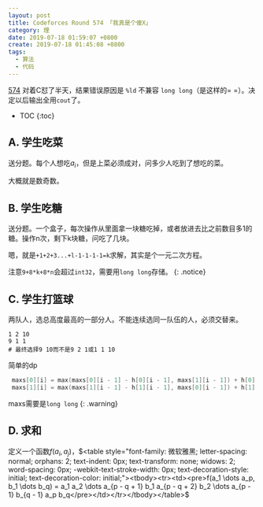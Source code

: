 ```yaml
---
layout: post
title: Codeforces Round 574 「我真是个傻X」
category: 理
date: 2019-07-18 01:59:07 +0800
create: 2019-07-18 01:45:08 +0800
tags: 
  - 算法
  - 代码
---
```


[574](https://codeforces.com/contest/1195)
对着C怼了半天，结果错误原因是 `%ld` 不兼容 `long long`（是这样的= =）。决定以后输出全用`cout`了。

- TOC
{:toc}

## A. 学生吃菜
送分题。每个人想吃$a_i$，但是上菜必须成对，问多少人吃到了想吃的菜。

大概就是数奇数。

## B. 学生吃糖
送分题。一个盒子，每次操作从里面拿一块糖吃掉，或者放进去比之前数目多1的糖。操作n次，剩下k块糖，问吃了几块。

嗯，就是`+1+2+3...+l-1-1-1-1=k`求解，其实是个一元二次方程。

注意`9+8*k+8*n`会超过`int32`，需要用`long long`存储。
{: .notice}

## C. 学生打篮球
两队人，选总高度最高的一部分人。不能连续选同一队伍的人，必须交替来。

```
1 2 10
9 1 1
# 最终选择9 10而不是9 2 1或1 1 10
```

简单的dp
```cpp
 maxs[0][i] = max(maxs[0][i - 1] - h[0][i - 1], maxs[1][i - 1]) + h[0][i];
 maxs[1][i] = max(maxs[1][i - 1] - h[1][i - 1], maxs[0][i - 1]) + h[1][i];
```

maxs需要是`long long`
{: .warning}

## D. 求和
定义一个函数$f(a_i,a_j)$，$<table style="font-family: 微软雅黑; letter-spacing: normal; orphans: 2; text-indent: 0px; text-transform: none; widows: 2; word-spacing: 0px; -webkit-text-stroke-width: 0px; text-decoration-style: initial; text-decoration-color: initial;"><tbody><tr><td><pre>f(a_1 \dots a_p, b_1 \dots b_q) = a_1 a_2 \dots a_{p - q + 1} b_1 a_{p - q + 2} b_2 \dots a_{p - 1} b_{q - 1} a_p b_q</pre></td></tr></tbody></table>$